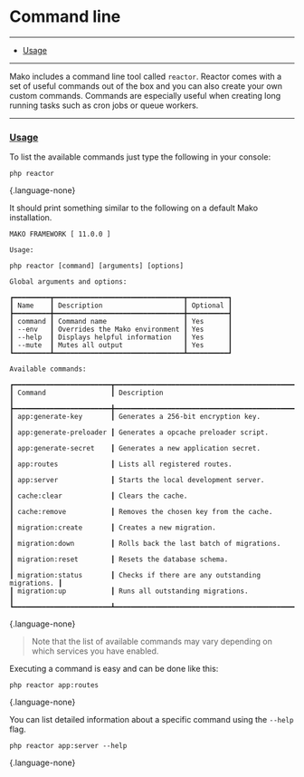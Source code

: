 # Command line

--------------------------------------------------------

* [Usage](#usage)

--------------------------------------------------------

Mako includes a command line tool called `reactor`. Reactor comes with a set of useful commands out of the box and you can also create your own custom commands. Commands are especially useful when creating long running tasks such as cron jobs or queue workers.

--------------------------------------------------------

### <a id="usage" href="#usage">Usage</a>

To list the available commands just type the following in your console:

```
php reactor
```
{.language-none}

It should print something similar to the following on a default Mako installation.

```
MAKO FRAMEWORK [ 11.0.0 ]

Usage:

php reactor [command] [arguments] [options]

Global arguments and options:

┏━━━━━━━━━┳━━━━━━━━━━━━━━━━━━━━━━━━━━━━━━━━┳━━━━━━━━━━┓
┃ Name    ┃ Description                    ┃ Optional ┃
┣━━━━━━━━━╋━━━━━━━━━━━━━━━━━━━━━━━━━━━━━━━━╋━━━━━━━━━━┫
┃ command ┃ Command name                   ┃ Yes      ┃
┃ --env   ┃ Overrides the Mako environment ┃ Yes      ┃
┃ --help  ┃ Displays helpful information   ┃ Yes      ┃
┃ --mute  ┃ Mutes all output               ┃ Yes      ┃
┗━━━━━━━━━┻━━━━━━━━━━━━━━━━━━━━━━━━━━━━━━━━┻━━━━━━━━━━┛

Available commands:

┏━━━━━━━━━━━━━━━━━━━━━━━━┳━━━━━━━━━━━━━━━━━━━━━━━━━━━━━━━━━━━━━━━━━━━━━━━━━┓
┃ Command                ┃ Description                                     ┃
┣━━━━━━━━━━━━━━━━━━━━━━━━╋━━━━━━━━━━━━━━━━━━━━━━━━━━━━━━━━━━━━━━━━━━━━━━━━━┫
┃ app:generate-key       ┃ Generates a 256-bit encryption key.             ┃
┃ app:generate-preloader ┃ Generates a opcache preloader script.           ┃
┃ app:generate-secret    ┃ Generates a new application secret.             ┃
┃ app:routes             ┃ Lists all registered routes.                    ┃
┃ app:server             ┃ Starts the local development server.            ┃
┃ cache:clear            ┃ Clears the cache.                               ┃
┃ cache:remove           ┃ Removes the chosen key from the cache.          ┃
┃ migration:create       ┃ Creates a new migration.                        ┃
┃ migration:down         ┃ Rolls back the last batch of migrations.        ┃
┃ migration:reset        ┃ Resets the database schema.                     ┃
┃ migration:status       ┃ Checks if there are any outstanding migrations. ┃
┃ migration:up           ┃ Runs all outstanding migrations.                ┃
┗━━━━━━━━━━━━━━━━━━━━━━━━┻━━━━━━━━━━━━━━━━━━━━━━━━━━━━━━━━━━━━━━━━━━━━━━━━━┛
```
{.language-none}

> Note that the list of available commands may vary depending on which services you have enabled.

Executing a command is easy and can be done like this:

```
php reactor app:routes
```
{.language-none}

You can list detailed information about a specific command using the `--help` flag.

```
php reactor app:server --help
```
{.language-none}
